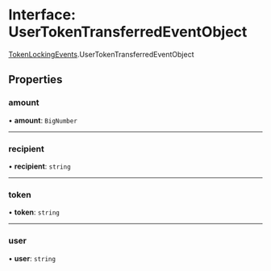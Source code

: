 # Interface: UserTokenTransferredEventObject

[TokenLockingEvents](../modules/TokenLockingEvents.md).UserTokenTransferredEventObject

## Properties

### amount

• **amount**: `BigNumber`

___

### recipient

• **recipient**: `string`

___

### token

• **token**: `string`

___

### user

• **user**: `string`
